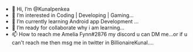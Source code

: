 - 👋 Hi, I’m @Kunalpenkea
- 👀 I’m interested in Coding | Developing | Gaming...
- 🌱 I’m currently learning Android app Development ...
- 💞️ I’m ready for collaborate why i am learning...
- 📫 How to reach me Amelia Fynn#2876 my discord u can DM me...or if u can't reach me then msg me in twitter in BillionaireKunal....

<!---
Kunalpenkea/Kunalpenkea is a ✨ special ✨ repository because its `README.md` (this file) appears on your GitHub profile.
You can click the Preview link to take a look at your changes.
--->
